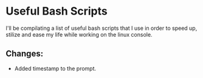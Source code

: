 Useful Bash Scripts
===================

I'll be compilating a list of useful bash scripts that I use in order to speed up, stilize and ease my life while working on the linux console.

Changes:
--------

 * Added timestamp to the prompt.
